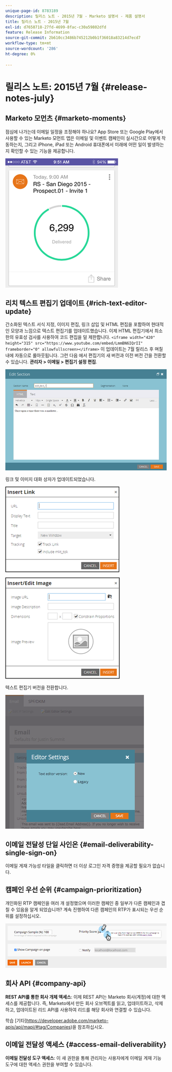 ```yaml
---
unique-page-id: 8783189
description: 릴리스 노트 - 2015년 7월 - Marketo 설명서 - 제품 설명서
title: 릴리스 노트 - 2015년 7월
exl-id: d7658718-27fd-4699-8fac-c30a59802dfd
feature: Release Information
source-git-commit: 2b610cc3486b745212b0b1f36018a83214d7ecd7
workflow-type: tm+mt
source-wordcount: '286'
ht-degree: 0%

---
```


# 릴리스 노트: 2015년 7월 {#release-notes-july}

## Marketo 모먼츠 {#marketo-moments}

점심에 나가는데 이메일 일정을 조정해야 하나요? App Store 또는 Google Play에서 사용할 수 있는 Marketo 모먼트 앱은 이메일 및 이벤트 캠페인이 실시간으로 어떻게 작동하는지, 그리고 iPhone, iPad 또는 Android 휴대폰에서 미래에 어떤 일이 발생하는지 확인할 수 있는 기능을 제공합니다.

![](assets/image2015-7-10-9-3a42-3a29.png)

## 리치 텍스트 편집기 업데이트 {#rich-text-editor-update}

간소화된 텍스트 서식 지정, 이미지 편집, 링크 삽입 및 HTML 편집을 포함하여 현대적인 모양과 느낌으로 텍스트 편집기를 업데이트했습니다. 이제 HTML 편집기에서 최소한의 유효성 검사를 사용하여 코드 편집을 덜 제한합니다.
`<iframe width="420" height="315" src="https://www.youtube.com/embed/LmmBN6IQrII" frameborder="0" allowfullscreen></iframe>` 이 업데이트는 7월 릴리스 후 며칠 내에 자동으로 롤아웃됩니다. 그런 다음 에서 편집기의 새 버전과 이전 버전 간을 전환할 수 있습니다. **관리자 > 이메일 > 편집기 설정 편집**.

![](assets/image2015-7-10-9-3a42-3a44.png)

링크 및 이미지 대화 상자가 업데이트되었습니다.

![](assets/image2015-7-10-9-3a42-3a57.png)

![](assets/image2015-7-10-9-3a43-3a20.png)

텍스트 편집기 버전을 전환합니다.

![](assets/image2015-7-10-9-3a43-3a32.png)

## 이메일 전달성 단일 사인온 {#email-deliverability-single-sign-on}

이메일 게재 가능성 타일을 클릭하면 더 이상 로그인 자격 증명을 제공할 필요가 없습니다.

## 캠페인 우선 순위 {#campaign-prioritization}

개인화된 RTP 캠페인을 여러 개 설정했으며 이러한 캠페인 중 일부가 다른 캠페인과 겹칠 수 있음을 알게 되었습니까? 계속 진행하여 다른 캠페인의 RTP가 표시되는 우선 순위를 설정하십시오.

![](assets/image2015-7-9-20-3a20-3a58.png)

## 회사 API {#company-api}

**REST API를 통한 회사 개체 액세스**: 이제 REST API는 Marketo 회사(계정)에 대한 액세스를 제공합니다. 즉, Marketo에서 만든 회사 오브젝트를 읽고, 업데이트하고, 삭제하고, 업데이트된 리드 API를 사용하여 리드를 해당 회사와 연결할 수 있습니다.

학습 [기타]https://developer.adobe.com/marketo-apis/api/mapi/#tag/Companies)을 참조하십시오.

## 이메일 전달성 액세스 {#access-email-deliverability}

**이메일 전달성 도구 액세스**: 이 새 권한을 통해 관리자는 사용자에게 이메일 게재 기능 도구에 대한 액세스 권한을 부여할 수 있습니다.
